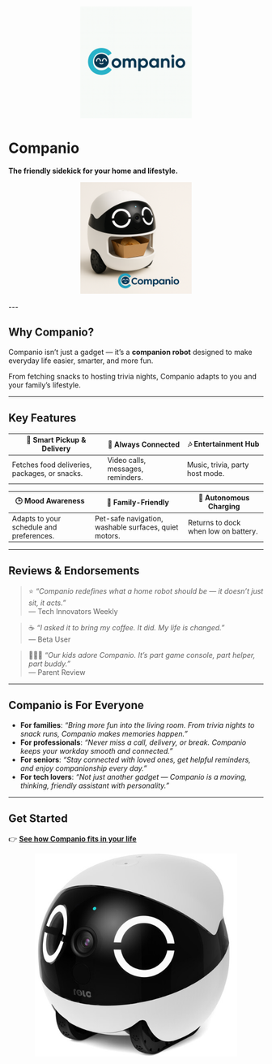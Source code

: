 <p align="center">
  <img src="logo.png" alt="Companio Logo" width="220">
</p>

# Companio  
**The friendly sidekick for your home and lifestyle.**

<p align="center">
  <img src="image.png" alt="Companio Logo" width="220">
</p>
---

## Why Companio?
Companio isn’t just a gadget — it’s a **companion robot** designed to make everyday life easier, smarter, and more fun.  

From fetching snacks to hosting trivia nights, Companio adapts to you and your family’s lifestyle.

---

## Key Features
| 🚚 Smart Pickup & Delivery | 🎥 Always Connected | 🎶 Entertainment Hub |
|----------------------------|--------------------|----------------------|
| Fetches food deliveries, packages, or snacks. | Video calls, messages, reminders. | Music, trivia, party host mode. |

| 🕒 Mood Awareness | 🐶 Family-Friendly | 🔋 Autonomous Charging |
|-------------------|-------------------|------------------------|
| Adapts to your schedule and preferences. | Pet-safe navigation, washable surfaces, quiet motors. | Returns to dock when low on battery. |

---

## Reviews & Endorsements
> ⭐ *“Companio redefines what a home robot should be — it doesn’t just sit, it acts.”*  
> — Tech Innovators Weekly  

> ☕ *“I asked it to bring my coffee. It did. My life is changed.”*  
> — Beta User  

> 👨‍👩‍👧 *“Our kids adore Companio. It’s part game console, part helper, part buddy.”*  
> — Parent Review  

---

## Companio is For Everyone
- **For families**: *“Bring more fun into the living room. From trivia nights to snack runs, Companio makes memories happen.”*  
- **For professionals**: *“Never miss a call, delivery, or break. Companio keeps your workday smooth and connected.”*  
- **For seniors**: *“Stay connected with loved ones, get helpful reminders, and enjoy companionship every day.”*  
- **For tech lovers**: *“Not just another gadget — Companio is a moving, thinking, friendly assistant with personality.”*  

---

## Get Started
👉 [**See how Companio fits in your life**](#)  

<p align="center">
  <img src="bot.jpg" alt="Companio in action" width="400">
</p>
